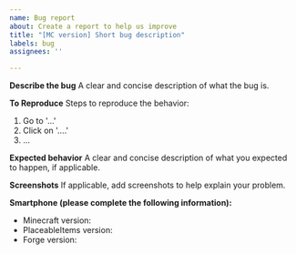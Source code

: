 ```yaml
---
name: Bug report
about: Create a report to help us improve
title: "[MC version] Short bug description"
labels: bug
assignees: ''

---
```


**Describe the bug**
A clear and concise description of what the bug is.

 **To Reproduce**
Steps to reproduce the behavior:
1. Go to '...'
2. Click on '....'
3. ...

 **Expected behavior**
A clear and concise description of what you expected to happen, if applicable.

 **Screenshots**
If applicable, add screenshots to help explain your problem.

 **Smartphone (please complete the following information):**
 - Minecraft version: 
 - PlaceableItems version: 
 - Forge version:
